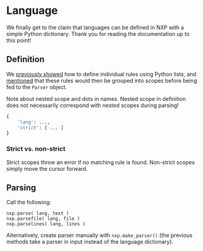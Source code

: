 
# Language

We finally get to the claim that languages can be defined in NXP with a simple Python dictionary. Thank you for reading the documentation up to this point!

## Definition

We [previously showed](parse/rule) how to define individual rules using Python lists, and [mentioned](parse/intro?id=in-practice) that these rules would then be grouped into scopes before being fed to the `Parser` object. 

Note about nested scope and dots in names. Nested scope in definition does not necessarily correspond with nested scopes during parsing!

```py
{
    'lang': ...,
    'strict': [ ... ]
}
```

### Strict vs. non-strict

Strict scopes throw an error if no matching rule is found.
Non-strict scopes simply move the cursor forward.

## Parsing

Call the following:
```
nxp.parse( lang, text )
nxp.parsefile( lang, file )
nxp.parselines( lang, lines )
```

Alternatively, create parser manually with `nxp.make_parser()` (the previous methods take a parser in input instead of the language dictionary).

<a href='hello wordl!'></a>